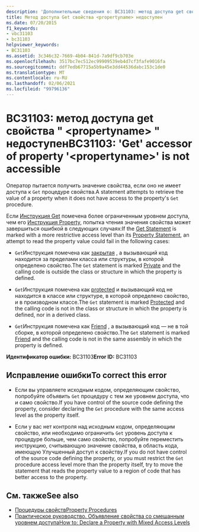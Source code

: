 ```yaml
---
description: 'Дополнительные сведения о: BC31103: метод доступа get свойства " <propertyname> " недоступен'
title: Метод доступа Get свойства <propertyname> недоступен
ms.date: 07/20/2015
f1_keywords:
- vbc31103
- bc31103
helpviewer_keywords:
- BC31103
ms.assetid: 3c346c32-7669-4b04-841d-7a9df9cb703e
ms.openlocfilehash: 3517bc7ec512ec99909539eb4d7cf3fafe9016fa
ms.sourcegitcommit: ddf7edb67715a5b9a45e3dd44536dabc153c1de0
ms.translationtype: MT
ms.contentlocale: ru-RU
ms.lasthandoff: 02/06/2021
ms.locfileid: "99796136"
---
```

# <a name="bc31103-get-accessor-of-property-propertyname-is-not-accessible"></a><span data-ttu-id="5c11e-103">BC31103: метод доступа get свойства " \<propertyname> " недоступен</span><span class="sxs-lookup"><span data-stu-id="5c11e-103">BC31103: 'Get' accessor of property '\<propertyname>' is not accessible</span></span>

<span data-ttu-id="5c11e-104">Оператор пытается получить значение свойства, если оно не имеет доступа к `Get` процедуре свойства.</span><span class="sxs-lookup"><span data-stu-id="5c11e-104">A statement attempts to retrieve the value of a property when it does not have access to the property's `Get` procedure.</span></span>

 <span data-ttu-id="5c11e-105">Если [Инструкция Get](../statements/get-statement.md) помечена более ограниченным уровнем доступа, чем его [Инструкция Property](../statements/property-statement.md), попытка чтения значения свойства может завершиться ошибкой в следующих случаях:</span><span class="sxs-lookup"><span data-stu-id="5c11e-105">If the [Get Statement](../statements/get-statement.md) is marked with a more restrictive access level than its [Property Statement](../statements/property-statement.md), an attempt to read the property value could fail in the following cases:</span></span>

- <span data-ttu-id="5c11e-106">`Get`Инструкция помечена как [закрытая](../modifiers/private.md) , а вызывающий код находится за пределами класса или структуры, в которой определено свойство.</span><span class="sxs-lookup"><span data-stu-id="5c11e-106">The `Get` statement is marked [Private](../modifiers/private.md) and the calling code is outside the class or structure in which the property is defined.</span></span>

- <span data-ttu-id="5c11e-107">`Get`Инструкция помечена как [protected](../modifiers/protected.md) и вызывающий код не находится в классе или структуре, в которой определено свойство, и в производном классе.</span><span class="sxs-lookup"><span data-stu-id="5c11e-107">The `Get` statement is marked [Protected](../modifiers/protected.md) and the calling code is not in the class or structure in which the property is defined, nor in a derived class.</span></span>

- <span data-ttu-id="5c11e-108">`Get`Инструкция помечена как [Friend](../modifiers/friend.md) , а вызывающий код — не в той сборке, в которой определено свойство.</span><span class="sxs-lookup"><span data-stu-id="5c11e-108">The `Get` statement is marked [Friend](../modifiers/friend.md) and the calling code is not in the same assembly in which the property is defined.</span></span>

 <span data-ttu-id="5c11e-109">**Идентификатор ошибки:** BC31103</span><span class="sxs-lookup"><span data-stu-id="5c11e-109">**Error ID:** BC31103</span></span>

## <a name="to-correct-this-error"></a><span data-ttu-id="5c11e-110">Исправление ошибки</span><span class="sxs-lookup"><span data-stu-id="5c11e-110">To correct this error</span></span>

- <span data-ttu-id="5c11e-111">Если вы управляете исходным кодом, определяющим свойство, попробуйте объявить `Get` процедуру с тем же уровнем доступа, что и само свойство.</span><span class="sxs-lookup"><span data-stu-id="5c11e-111">If you have control of the source code defining the property, consider declaring the `Get` procedure with the same access level as the property itself.</span></span>

- <span data-ttu-id="5c11e-112">Если у вас нет контроля над исходным кодом, определяющим свойство, или необходимо ограничить `Get` уровень доступа к процедуре больше, чем само свойство, попробуйте переместить инструкцию, считывающую значение свойства, в область кода, имеющую Улучшенный доступ к свойству.</span><span class="sxs-lookup"><span data-stu-id="5c11e-112">If you do not have control of the source code defining the property, or you must restrict the `Get` procedure access level more than the property itself, try to move the statement that reads the property value to a region of code that has better access to the property.</span></span>

## <a name="see-also"></a><span data-ttu-id="5c11e-113">См. также</span><span class="sxs-lookup"><span data-stu-id="5c11e-113">See also</span></span>

- [<span data-ttu-id="5c11e-114">Процедуры свойств</span><span class="sxs-lookup"><span data-stu-id="5c11e-114">Property Procedures</span></span>](../../programming-guide/language-features/procedures/property-procedures.md)
- [<span data-ttu-id="5c11e-115">Практическое руководство. Объявление свойства со смешанным уровнем доступа</span><span class="sxs-lookup"><span data-stu-id="5c11e-115">How to: Declare a Property with Mixed Access Levels</span></span>](../../programming-guide/language-features/procedures/how-to-declare-a-property-with-mixed-access-levels.md)
